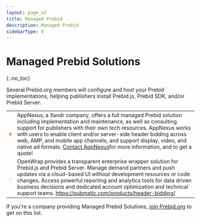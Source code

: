 ```yaml
---
layout: page_v2
title: Managed Prebid
description: Managed Prebid
sidebarType: 0
---
```


# Managed Prebid Solutions
{:.no_toc}

Several Prebid.org members will configure and host your Prebid implementations, helping publishers install Prebid.js, Prebid SDK, and/or Prebid Server.

<table class="cellpadding">
<tr><td><a href="https://www.appnexus.com/en/publishers/header-bidding"><img src="/assets/images/partners/founders/appnexus.png" width="100"></a></td>
<td>AppNexus, a Xandr company, offers a full managed Prebid solution including implementation and maintenance, as well as consulting support for publishers with their own tech resources. AppNexus works with users to enable client and/or server-side header bidding across web, AMP, and mobile app channels, and support display, video, and native ad formats. <a href="https://www.appnexus.com/contact">Contact AppNexus</a>for more information, and to get a quote! </td>
</tr>
<tr><td><a href="https://pubmatic.com/products/header-bidding/"><img src="/assets/images/partners/standard/PubMatic_Logo.svg" width="100"></a></td><td>OpenWrap provides a transparent enterprise wrapper solution for Prebid.js and Prebid Server. Manage demand partners and push updates via a cloud-based UI without development resources or code changes. Access powerful reporting and analytics tools for data driven business decisions and dedicated account optimization and technical support teams. <a href="https://pubmatic.com/products/header-bidding/">https://pubmatic.com/products/header-bidding/</a>
</td></tr>
</table>

If you're a company providing Managed Prebid Solutions, [join Prebid.org](/overview/what-is-prebid-org.html) to get on this list.
